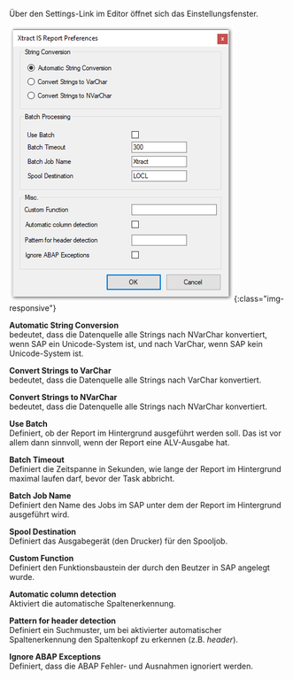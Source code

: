 Über den Settings-Link im Editor öffnet sich das Einstellungsfenster.

![Report-Preferences](/img/content/Report-Preferences.png){:class="img-responsive"}

**Automatic String Conversion** <br>
bedeutet, dass die Datenquelle alle Strings nach NVarChar konvertiert, wenn SAP ein Unicode-System ist, und nach VarChar, wenn SAP kein Unicode-System ist.

**Convert Strings to VarChar** <br>
bedeutet, dass die Datenquelle alle Strings nach VarChar konvertiert.

**Convert Strings to NVarChar** <br>
bedeutet, dass die Datenquelle alle Strings nach NVarChar konvertiert.

**Use Batch** <br>
Definiert, ob der Report im Hintergrund ausgeführt werden soll. Das ist vor allem dann sinnvoll, wenn der Report eine ALV-Ausgabe hat.

**Batch Timeout** <br>
Definiert die Zeitspanne in Sekunden, wie lange der Report im Hintergrund maximal laufen darf, bevor der Task abbricht.

**Batch Job Name** <br>
Definiert den Name des Jobs im SAP unter dem der Report im Hintergrund ausgeführt wird.

**Spool Destination** <br>
Definiert das Ausgabegerät (den Drucker) für den Spooljob.

**Custom Function** <br>
Definiert den Funktionsbaustein der durch den Beutzer in SAP angelegt wurde.

**Automatic column detection** <br>
Aktiviert die automatische Spaltenerkennung.

**Pattern for header detection** <br>
Definiert ein Suchmuster, um bei aktivierter automatischer Spaltenerkennung den Spaltenkopf zu erkennen (z.B. *header*).

**Ignore ABAP Exceptions** <br>
Definiert, dass die ABAP Fehler- und Ausnahmen ignoriert werden.